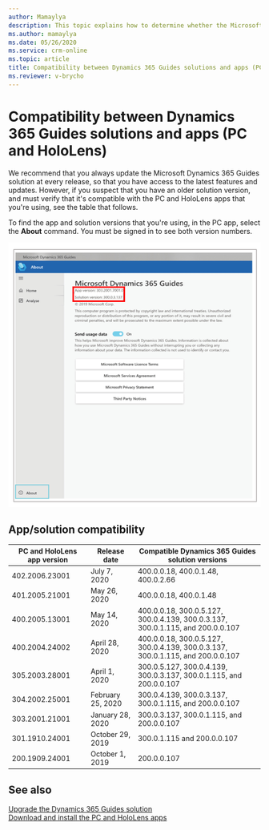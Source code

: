 ```yaml
---
author: Mamaylya
description: This topic explains how to determine whether the Microsoft Dynamics 365 Guides solution that you're using is compatible with the version of the Dynamics 365 Guides PC and HoloLens apps.
ms.author: mamaylya
ms.date: 05/26/2020
ms.service: crm-online
ms.topic: article
title: Compatibility between Dynamics 365 Guides solutions and apps (PC and HoloLens)
ms.reviewer: v-brycho
---
```


# Compatibility between Dynamics 365 Guides solutions and apps (PC and HoloLens)

We recommend that you always update the Microsoft Dynamics 365 Guides solution at every release, so that you have access to the latest features and updates. However, if you suspect that you have an older solution version, and must verify that it's compatible with the PC and HoloLens apps that you're using, see the table that follows.

To find the app and solution versions that you're using, in the PC app, select the **About** command. You must be signed in to see both version numbers.

![Version numbers on the About page](media/about-command.PNG "Version numbers on the About page")

## App/solution compatibility

| PC and HoloLens app version | Release date | Compatible Dynamics 365 Guides solution versions |
|-----------------------------|--------------|--------------------------------------------------|
| 402.2006.23001 | July 7, 2020 | 400.0.0.18, 400.0.1.48, 400.0.2.66|
| 401.2005.21001 | May 26, 2020 | 400.0.0.18, 400.0.1.48|
| 400.2005.13001 |May 14, 2020|400.0.0.18, 300.0.5.127, 300.0.4.139, 300.0.3.137, 300.0.1.115, and 200.0.0.107|
| 400.2004.24002 | April 28, 2020| 400.0.0.18, 300.0.5.127, 300.0.4.139, 300.0.3.137, 300.0.1.115, and 200.0.0.107|
| 305.2003.28001 | April 1, 2020 | 300.0.5.127, 300.0.4.139, 300.0.3.137, 300.0.1.115, and 200.0.0.107|
| 304.2002.25001 | February 25, 2020 | 300.0.4.139, 300.0.3.137, 300.0.1.115, and 200.0.0.107 |
| 303.2001.21001 | January 28, 2020 | 300.0.3.137, 300.0.1.115, and 200.0.0.107 |
| 301.1910.24001 | October 29, 2019 | 300.0.1.115 and 200.0.0.107 |
| 200.1909.24001 | October 1, 2019 | 200.0.0.107 |

## See also

[Upgrade the Dynamics 365 Guides solution](upgrade.md)<br>
[Download and install the PC and HoloLens apps](setup-step-three.md)
